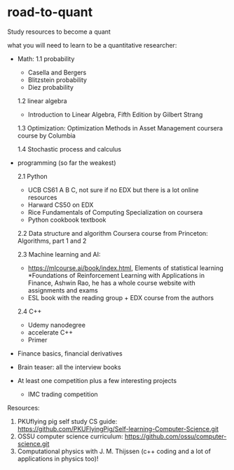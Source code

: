 # road-to-quant

Study resources to become a quant

what you will need to learn to be a quantitative researcher: 

* Math: 
  1.1 probability
    * Casella and Bergers
    * Blitzstein probability
    * Diez probability
    
  1.2 linear algebra
    * Introduction to Linear Algebra, Fifth Edition by Gilbert Strang
    
  1.3 Optimization: Optimization Methods in Asset Management coursera course by Columbia
  
  1.4 Stochastic process and calculus

* programming (so far the weakest)

  2.1 Python
  
    * UCB CS61 A B C, not sure if no EDX but there is a lot online resources
    * Harward CS50 on EDX
    * Rice Fundamentals of Computing Specialization on coursera
    * Python cookbook textbook
  
  2.2 Data structure and algorithm
  Coursera course from Princeton: Algorithms, part 1 and 2
  
  2.3 Machine learning and AI: 
  
    * https://mlcourse.ai/book/index.html, Elements of statistical learning
    *Foundations of Reinforcement Learning with Applications in Finance, Ashwin Rao, he has a whole course website with assignments and exams
    * ESL book with the reading group + EDX course from the authors
  
  2.4 C++
  * Udemy nanodegree
  * accelerate C++
  * Primer

* Finance basics, financial derivatives


* Brain teaser: all the interview books
* At least one competition plus a few interesting projects
    * IMC trading competition

Resources: 
1. PKUflying pig self study CS guide: https://github.com/PKUFlyingPig/Self-learning-Computer-Science.git
2. OSSU computer science curriculum: https://github.com/ossu/computer-science.git
3. Computational physics with J. M. Thijssen (c++ coding and a lot of applications in physics too)!
